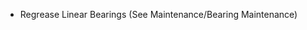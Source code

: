 

 - Regrease Linear Bearings (See Maintenance/Bearing Maintenance)
<!--stackedit_data:
eyJoaXN0b3J5IjpbNDQ3NTE4OF19
-->